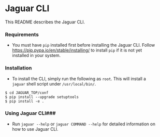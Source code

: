 # Jaguar CLI
This README describes the Jaguar CLI.

### Requirements ###
* You must have ```pip``` installed first before installing the Jaguar CLI. Follow https://pip.pypa.io/en/stable/installing/ to install ```pip``` if it is not yet installed in your system.

### Installation ###
* To install the CLI, simply run the following as ```root```. This will install a ```jaguar``` shell script under ```/usr/local/bin/```.
```
$ cd JAGUAR_TOP/conf
$ pip install --upgrade setuptools
$ pip install -e .
```

### Using Jaguar CLI###
* Run ```jaguar --help``` or ```jaguar COMMAND --help``` for detailed information on how to use Jaguar CLI.
